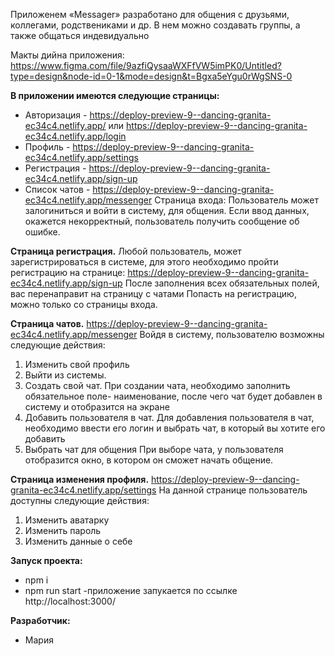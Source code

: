 Приложенем «Messager» разработано для общения с друзьями, коллегами, родствениками и др.
В нем можно создавать группы, а также общаться индевидуально

Макты дийна приложения:
https://www.figma.com/file/9azfiQysaaWXFfVW5imPK0/Untitled?type=design&node-id=0-1&mode=design&t=Bgxa5eYgu0rWgSNS-0

**В приложении имеются следующие страницы:**
- Авторизация - https://deploy-preview-9--dancing-granita-ec34c4.netlify.app/ или https://deploy-preview-9--dancing-granita-ec34c4.netlify.app/login
- Профиль - https://deploy-preview-9--dancing-granita-ec34c4.netlify.app/settings 
- Регистрация - https://deploy-preview-9--dancing-granita-ec34c4.netlify.app/sign-up
- Список чатов - https://deploy-preview-9--dancing-granita-ec34c4.netlify.app/messenger 
Страница входа:
Пользователь может залогиниться и войти в систему, для общения.
Если ввод данных, окажется некорректный, пользователь получить сообщение об ошибке.

**Страница регистрация.** 
Любой пользователь, может зарегистрироваться в системе, для этого необходимо пройти регистрацию на странице: 
https://deploy-preview-9--dancing-granita-ec34c4.netlify.app/sign-up
После заполнения всех обязательных полей, вас перенаправит на страницу с чатами
Попасть на регистрацию, можно только со страницы входа.

**Страница чатов.**
https://deploy-preview-9--dancing-granita-ec34c4.netlify.app/messenger 
Войдя в систему, пользователю возможны следующие действия:
1) Изменить свой профиль
2) Выйти из системы. 
3) Создать свой чат. 
При создании чата, необходимо заполнить обязательное поле- наименование, после чего чат будет добавлен в систему и отобразится на экране
4) Добавить пользователя в чат.
Для добавления пользователя в чат, необходимо ввести его логин и выбрать чат, в который вы хотите его добавить
5) Выбрать чат для общения
При выборе чата, у пользователя отобразится окно, в котором он сможет начать общение.

**Страница изменения профиля.**
https://deploy-preview-9--dancing-granita-ec34c4.netlify.app/settings 
На данной странице пользователь доступны следующие действия:
1) Изменить аватарку
2) Изменить пароль
3) Изменить данные о себе
 

**Запуск проекта:**
- npm i
- npm run start
-приложение запукается по ссылке  http://localhost:3000/

**Разработчик:**
- Мария
